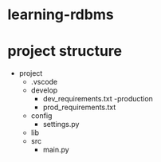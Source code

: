 # learning-rdbms

# project structure
- project
    - .vscode
    - develop
        - dev_requirements.txt
    -production
        - prod_requirements.txt
    - config
        - settings.py
    - lib
    - src
        - main.py
